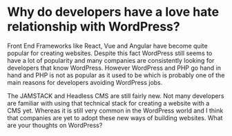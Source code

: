 # Why do developers have a love hate relationship with WordPress?

Front End Frameworks like React, Vue and Angular have become quite popular for creating websites. Despite this fact WordPress still seems to have a lot of popularity and many companies are consistently looking for developers that know WordPress. However WordPress and PHP go hand in hand and PHP is not as popular as it used to be which is probably one of the main reasons for developers avoiding WordPress jobs. 

The JAMSTACK and Headless CMS are still fairly new. Not many developers are familiar with using that technical stack for creating a website with a CMS yet. Whereas it is still very common in the WordPress world and I think that companies are yet to adopt these new ways of building websites. What are your thoughts on WordPress?